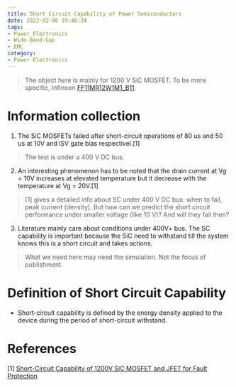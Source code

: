 ```yaml
---
title: Short Circuit Capability of Power Semiconductors
date: 2022-02-06 19:46:24
tags:
- Power Electronics
- Wide-Band-Gap
- EMC
category:
- Power Electronics
---
```


> The object here is mainly for 1200 V SiC MOSFET. To be more specific, Infineon [FF11MR12W1M1_B11](https://www.infineon.com/cms/en/product/power/mosfet/silicon-carbide/modules/ff11mr12w1m1_b11/). 

# Information collection

1. The SiC MOSFETs failed after short-circuit operations of 80 us and 50 us at 10V and lSV gate bias respectivel.[1]
> The test is under a 400 V DC bus. 
2. An interesting phenomenon has to be noted that the drain current at Vg = 10V increases at elevated temperature but it decrease with the temperature at Vg = 20V.[1]
> [1] gives a detailed info about SC under 400 V DC bus: when to fail, peak current (density). But how can we predict the short circuit performance under smaller voltage (like 10 V)? And will they fail then?
3. Literature mainly care about conditions under 400V+ bus. The SC capability is important because the SiC need to withstand till the system knows this is a short circuit and takes actions. 
> What we need here may need the simulation. Not the focus of publishment. 


# Definition of Short Circuit Capability
- Short-circuit capability is defined by the energy density applied to the device during the period of short-circuit withstand.


# References
[1] [Short-Circuit Capability of 1200V SiC MOSFET and JFET for Fault Protection](https://sci-hub.se/10.1109/APEC.2013.6520207)
